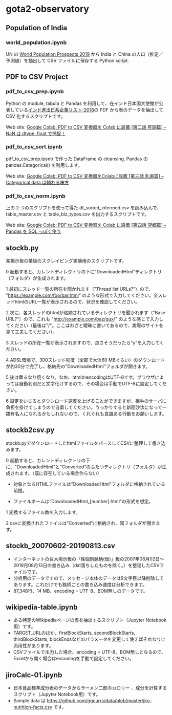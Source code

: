 # gota2-observatory

## Population of India
### world_population.ipynb
UN の [World Population Prospects 2019](https://population.un.org/wpp/Download/Standard/Population/) から India と China の人口（推定／予測値）を抽出して CSV ファイルに保存する Python script.


## PDF to CSV Project
### pdf_to_csv_prep.ipynb
Python の module, tabula と Pandas を利用して、在インド日本国大使館が公表している[インド進出日系企業リスト-2018](https://www.in.emb-japan.go.jp/Japanese/Japanese_companies_2018.html)の PDF から表のデータを抽出して CSV 化するスクリプトです。

Web site: [Google Colab: PDF to CSV 変換器を Colab に設置 [第二話 死闘篇] – NaN は dtype: float で捕捉！](https://ggcs.io/2020/08/11/google-colab-pdf-export-02/)

### pdf_to_csv_sort.ipynb
pdf_to_csv_prep.ipynb で作った DataFrame の cleansing. Pandas の pandas.Categorical() を利用します。

Web site: [Google Colab: PDF to CSV 変換器をColabに設置 [第三話 乱麻篇] – Categorical data は頼れる味方](https://ggcs.io/2020/08/19/google-colab-pdf-export-03/)

### pdf_to_csv_norm.ipynb
上の 2 つのスクリプトを使って得た df_sorted_intermed.csv を読み込んで、table_master.csv と table_biz_types.csv を出力するスクリプトです。

Web site: [Google Colab: PDF to CSV 変換器を Colab に設置 [第四話 望郷篇] – Pandas を SQL っぽく使う](https://ggcs.io/2020/08/26/google-colab-pdf-export-04/)


## stockb.py
某掲示板の某板のスクレイピング実験用のスクリプトです。

0 起動すると、カレントディレクトリの下に"DownloadedHtml"ディレクトリ（フォルダ）が生成されます。

1 最初にスレッド一覧の所在を聞かれます（"Thread list URLs?"）ので、 "https://example.com/foo/bar.html" のような形式で入力してください。全スレッドhtmlのURL一覧が表示されるので、状況を確認してください。

2 次に、各スレッドのhtmlが格納されているディレクトリを聞かれます（"Base URL?"）ので、これも "http://example.com/baz/qux/" のような感じで入力してください（最後は"/"。ここはわざと曖昧に書いてあるので、実際のサイトを見て工夫してください）。

3 スレッドの所在一覧が表示されますので、良さそうだったら"y"を入力してください。

4 ADSL環境で、300スレッド程度（全部で大体60 MBぐらい）のダウンロードが約30分で完了し、格納先の"DownloadedHtml"フォルダが開きます。

5 後は煮るなり焼くなり。なお、htmlのencodingはUTF-8です。ブラウザによっては自動判別だと文字化けするので、その場合は手動でUTF-8に設定してください。

6 設定をいじるとダウンロード速度を上げることができますが、相手のサーバに負担を掛けてしまうので自粛してください。うっかりすると新聞沙汰になって一躍有名人になれるかもしれないので、くれぐれも良識ある行動をお願いします。


## stockb2csv.py
stockb.pyでダウンロードしたhtmlファイルをパースしてCSVに整理して書き込みます。


0 起動すると、カレントディレクトリの下に、"DownloadedHtml"と"Converted"のふたつディレクトリ（フォルダ）が生成されます。（既に存在している場合作らない）
- 対象となるHTMLファイルは"DownloadedHtml"フォルダに格納されている前提。

- ファイルネームは"DownloadedHtml_[number].html"の形式を想定。

1 変換するファイル数を入力します。

2 csvに変換されたファイルは"Converted"に格納され、同フォルダが開きます。


## stockb_20070602-20190813.csv
- インターネットの巨大掲示板の「株個別銘柄(仮)」板の2007年06月02日〜2019月08月13日の書き込み（dat落ちしたものを除く。）を整理したCSVファイルです。
- 分析用のデータですので、メッセージ本体のデータは9文字目以降削除してあります。これだけでも銘柄ごとの書き込み速度は分析できます。
- 87,348行、14 MB、encoding = UTF-8、BOM無しのデータです。


## wikipedia-table.ipynb
- ある特定のWikipediaページの表を抽出するスクリプト（Jupyter Notebook用）です。
- TARGET_URLのほか、firstBlockStarts, secondBlockStarts, thirdBlockStarts, blockEndsなどのパラメータを変更して使えばそれなりに汎用性があります。
- CSVファイルで出力した場合、encoding = UTF-8、BOM無しとなるので、Excelから開く場合はencodingを手動で設定してください。


## jiroCalc-01.ipynb
- 日本食品標準成分表のデータからラーメン二郎のカロリー 、成分を計算するスクリプト（Jupyter Notebook用）です。
- Sample data は https://github.com/ggcurrs/data/blob/master/jiro-nutrition-facts.csv です。
